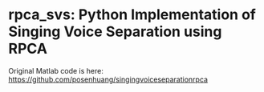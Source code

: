# rpca_svs: Python Implementation of Singing Voice Separation using RPCA

Original Matlab code is here: https://github.com/posenhuang/singingvoiceseparationrpca

